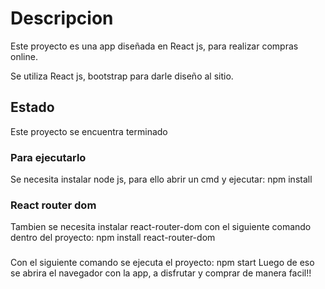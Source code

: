 # Descripcion

Este proyecto es una app diseñada en React js, para realizar compras online.

Se utiliza React js, bootstrap para darle diseño al sitio.

## Estado

Este proyecto se encuentra terminado

### Para ejecutarlo

Se necesita instalar node js, para ello abrir un cmd y ejecutar: npm install

### React router dom

Tambien se necesita instalar react-router-dom con el siguiente comando dentro del proyecto: npm install react-router-dom

### 

Con el siguiente comando se ejecuta el proyecto: npm start 
Luego de eso se abrira el navegador con la app, a disfrutar y comprar de manera facil!!
